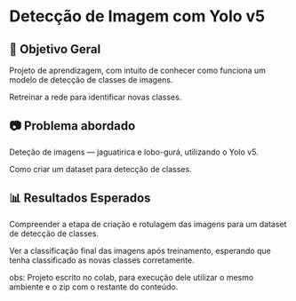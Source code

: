 # Detecção de Imagem com Yolo v5

## 🎯 Objetivo Geral

Projeto de aprendizagem, com intuito de conhecer como funciona um modelo de detecção de classes de imagens.

Retreinar a rede para identificar novas classes.

## 📷 Problema abordado

Deteção de imagens — jaguatirica e lobo-gurá, utilizando o Yolo v5.

Como criar um dataset para detecção de classes.

## 📊 Resultados Esperados

Compreender a etapa de criação e rotulagem das imagens para um dataset de detecção de classes.

Ver a classificação final das imagens após treinamento, esperando que tenha classificado as novas classes corretamente.



obs: Projeto escrito no colab, para execução dele utilizar o mesmo ambiente e o zip com o restante do conteúdo.

